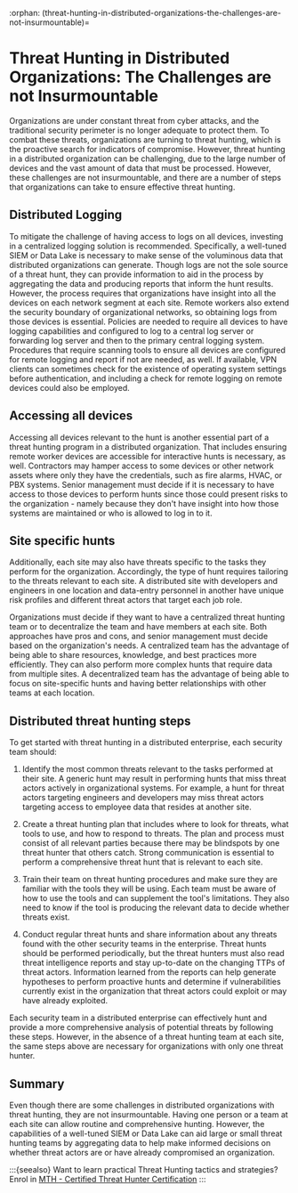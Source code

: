 :orphan:
(threat-hunting-in-distributed-organizations-the-challenges-are-not-insurmountable)=

# Threat Hunting in Distributed Organizations: The Challenges are not Insurmountable

Organizations are under constant threat from cyber attacks, and the traditional security perimeter is no longer adequate to protect them. To combat these threats, organizations are turning to threat hunting, which is the proactive search for indicators of compromise. However, threat hunting in a distributed organization can be challenging, due to the large number of devices and the vast amount of data that must be processed. However, these challenges are not insurmountable, and there are a number of steps that organizations can take to ensure effective threat hunting.

## Distributed Logging

To mitigate the challenge of having access to logs on all devices, investing in a centralized logging solution is recommended. Specifically, a well-tuned SIEM or Data Lake is necessary to make sense of the voluminous data that distributed organizations can generate. Though logs are not the sole source of a threat hunt, they can provide information to aid in the process by aggregating the data and producing reports that inform the hunt results. However, the process requires that organizations have insight into all the devices on each network segment at each site. Remote workers also extend the security boundary of organizational networks, so obtaining logs from those devices is essential. Policies are needed to require all devices to have logging capabilities and configured to log to a central log server or forwarding log server and then to the primary central logging system. Procedures that require scanning tools to ensure all devices are configured for remote logging and report if not are needed, as well. If available, VPN clients can sometimes check for the existence of operating system settings before authentication, and including a check for remote logging on remote devices could also be employed.

## Accessing all devices

Accessing all devices relevant to the hunt is another essential part of a threat hunting program in a distributed organization. That includes ensuring remote worker devices are accessible for interactive hunts is necessary, as well. Contractors may hamper access to some devices or other network assets where only they have the credentials, such as fire alarms, HVAC, or PBX systems. Senior management must decide if it is necessary to have access to those devices to perform hunts since those could present risks to the organization - namely because they don't have insight into how those systems are maintained or who is allowed to log in to it.

## Site specific hunts

Additionally, each site may also have threats specific to the tasks they perform for the organization. Accordingly, the type of hunt requires tailoring to the threats relevant to each site. A distributed site with developers and engineers in one location and data-entry personnel in another have unique risk profiles and different threat actors that target each job role.

Organizations must decide if they want to have a centralized threat hunting team or to decentralize the team and have members at each site. Both approaches have pros and cons, and senior management must decide based on the organization's needs. A centralized team has the advantage of being able to share resources, knowledge, and best practices more efficiently. They can also perform more complex hunts that require data from multiple sites. A decentralized team has the advantage of being able to focus on site-specific hunts and having better relationships with other teams at each location.

## Distributed threat hunting steps

To get started with threat hunting in a distributed enterprise, each security team should:

1. Identify the most common threats relevant to the tasks performed at their site. A generic hunt may result in performing hunts that miss threat actors actively in organizational systems. For example, a hunt for threat actors targeting engineers and developers may miss threat actors targeting access to employee data that resides at another site.

2. Create a threat hunting plan that includes where to look for threats, what tools to use, and how to respond to threats. The plan and process must consist of all relevant parties because there may be blindspots by one threat hunter that others catch. Strong communication is essential to perform a comprehensive threat hunt that is relevant to each site.

3. Train their team on threat hunting procedures and make sure they are familiar with the tools they will be using. Each team must be aware of how to use the tools and can supplement the tool's limitations. They also need to know if the tool is producing the relevant data to decide whether threats exist.

4. Conduct regular threat hunts and share information about any threats found with the other security teams in the enterprise. Threat hunts should be performed periodically, but the threat hunters must also read threat intelligence reports and stay up-to-date on the changing TTPs of threat actors. Information learned from the reports can help generate hypotheses to perform proactive hunts and determine if vulnerabilities currently exist in the organization that threat actors could exploit or may have already exploited.

Each security team in a distributed enterprise can effectively hunt and provide a more comprehensive analysis of potential threats by following these steps. However, in the absence of a threat hunting team at each site, the same steps above are necessary for organizations with only one threat hunter.

## Summary

Even though there are some challenges in distributed organizations with threat hunting, they are not insurmountable. Having one person or a team at each site can allow routine and comprehensive hunting. However, the capabilities of a well-tuned SIEM or Data Lake can aid large or small threat hunting teams by aggregating data to help make informed decisions on whether threat actors are or have already compromised an organization.

:::{seealso}
Want to learn practical Threat Hunting tactics and strategies? Enrol in [MTH - Certified Threat Hunter Certification](https://www.mosse-institute.com/certifications/mth-certified-threat-hunter.html)
:::
